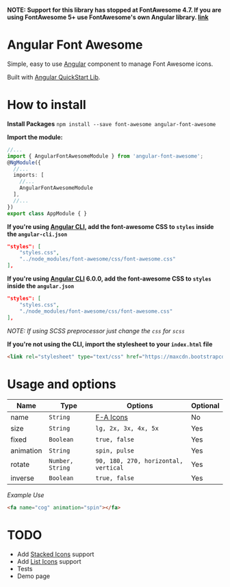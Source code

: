**NOTE: Support for this library has stopped at FontAwesome 4.7. If you are using FontAwesome 5+ use FontAwesome's own Angular library. [link](https://github.com/FortAwesome/angular-fontawesome)**

# Angular Font Awesome
Simple, easy to use [Angular](https://angular.io) component to manage Font Awesome icons.

Built with [Angular QuickStart Lib](https://github.com/filipesilva/angular-quickstart-lib).

# How to install

**Install Packages**
`npm install --save font-awesome angular-font-awesome`

**Import the module:**
```typescript
//...
import { AngularFontAwesomeModule } from 'angular-font-awesome';
@NgModule({
  //...
  imports: [
    //...
    AngularFontAwesomeModule
  ],
  //...
})
export class AppModule { }
```

**If you're using [Angular CLI](https://github.com/angular/angular-cli), add the font-awesome CSS to `styles` inside the `angular-cli.json`**
```json
"styles": [
    "styles.css",
    "../node_modules/font-awesome/css/font-awesome.css"
],
```
**If you're using [Angular CLI](https://github.com/angular/angular-cli) 6.0.0, add the font-awesome CSS to `styles` inside the `angular.json`**
```json
"styles": [
    "styles.css",
    "./node_modules/font-awesome/css/font-awesome.css"
],
```

*NOTE: If using SCSS preprocessor just change the `css` for `scss`*


**If you're not using the CLI, import the stylesheet to your `index.html` file**
```html
<link rel="stylesheet" type="text/css" href="https://maxcdn.bootstrapcdn.com/font-awesome/4.7.0/css/font-awesome.min.css" />
```

# Usage and options

Name      | Type               | Options                                   | Optional
---       | ---                | ---                                       | ---
name      | `String`           | [F-A Icons](http://fontawesome.io/icons/) | No
size      | `String`           | `lg, 2x, 3x, 4x, 5x`                      | Yes
fixed     | `Boolean`          | `true, false`                            | Yes
animation |  `String`          | `spin, pulse`                            | Yes
rotate    |  `Number, String` | `90, 180, 270, horizontal, vertical`     | Yes
inverse   |  `Boolean`         | `true, false`                             | Yes

*Example Use*
```html
<fa name="cog" animation="spin"></fa>
```

# TODO
- Add [Stacked Icons](http://fontawesome.io/examples/#stacked) support
- Add [List Icons](http://fontawesome.io/examples/#list) support
- Tests
- Demo page

